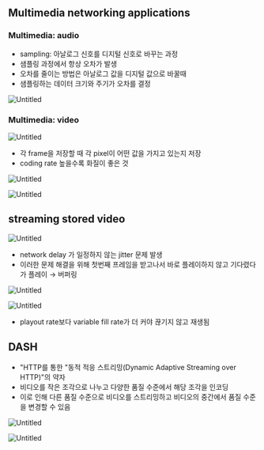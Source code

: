 ## Multimedia networking applications

### Multimedia: audio

- sampling: 아날로그 신호를 디지털 신호로 바꾸는 과정
- 샘플링 과정에서 항상 오차가 발생
- 오차를 줄이는 방법은 아날로그 값을 디지털 값으로 바꿀때
- 샘플링하는 데이터 크기와 주기가 오차를 결정

![Untitled](img/01.png)

### Multimedia: video

![Untitled](img/02.png)

- 각 frame을 저장할 때 각 pixel이 어떤 값을 가지고 있는지 저장
- coding rate 높을수록 화질이 좋은 것

![Untitled](img/03.png)

![Untitled](img/04.png)

## streaming stored video

![Untitled](img/05.png)

- network delay 가 일정하지 않는 jitter 문제 발생
- 이러한 문제 해결을 위해 첫번째 프레임을 받고나서 바로 플레이하지 않고 기다렸다가 플레이 → 버퍼링

![Untitled](img/06.png)

![Untitled](img/07.png)

- playout rate보다 variable fill rate가 더 커야 끊기지 않고 재생됨

## DASH
- "HTTP를 통한 "동적 적응 스트리밍(Dynamic Adaptive Streaming over HTTP)"의 약자
- 비디오를 작은 조각으로 나누고 다양한 품질 수준에서 해당 조각을 인코딩
- 이로 인해 다른 품질 수준으로 비디오를 스트리밍하고 비디오의 중간에서 품질 수준을 변경할 수 있음

![Untitled](img/08.png)

![Untitled](img/09.png)